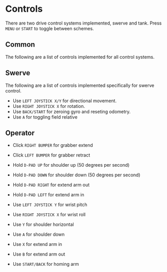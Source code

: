 # Controls
There are two drive control systems implemented, swerve and tank.
Press `MENU` or `START` to toggle between schemes.

## Common
The following are a list of controls implemented for all control systems.

## Swerve
The following are a list of controls implemented specifically for swerve control.

* Use `LEFT JOYSTICK X/Y` for directional movement.
* Use `RIGHT JOYSTICK X` for rotation.
* Use `BACK/START` for zeroing gyro and reseting odometry.
* Use `A` for toggling field relative

## Operator

* Click `RIGHT BUMPER` for grabber extend
* Click `LEFT BUMPER` for grabber retract

* Hold `D-PAD UP` for shoulder up (50 degrees per second)
* Hold `D-PAD DOWN` for shoulder down (50 degrees per second)

* Hold `D-PAD RIGHT` for extend arm out
* Hold `D-PAD LEFT` for extend arm in

* Use `LEFT JOYSTICK Y` for wrist pitch
* Use `RIGHT JOYSTICK X` for wrist roll

* Use `Y` for shoulder horizontal
* Use `A` for shoulder down

* Use `X` for extend arm in
* Use `B` for extend arm out

* Use `START/BACK` for homing arm